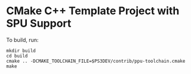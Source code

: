 # CMake C++ Template Project with SPU Support

To build, run:

```
mkdir build
cd build
cmake .. -DCMAKE_TOOLCHAIN_FILE=$PS3DEV/contrib/ppu-toolchain.cmake
make
```
